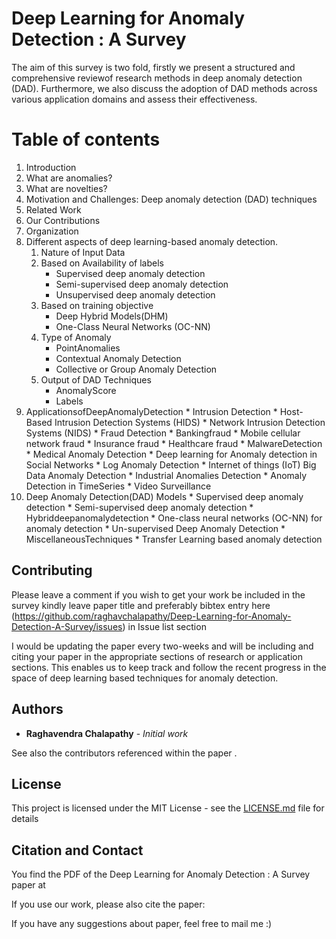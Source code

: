 # Deep Learning for Anomaly Detection : A Survey

 The aim of this survey is two fold, firstly we present a structured and comprehensive reviewof research methods in deep anomaly detection (DAD). Furthermore, we also discuss the adoption of DAD methods across various application domains and assess their effectiveness.

# Table of contents
  1. Introduction
  2. What are anomalies?
  3. What are novelties?
  4. Motivation and Challenges: Deep anomaly detection (DAD) techniques
  5. Related Work
  6. Our Contributions
  7. Organization
  8. Different aspects of deep learning-based anomaly detection.
     1. Nature of Input Data
     2. Based on Availability of labels 
          * Supervised deep anomaly detection
          * Semi-supervised deep anomaly detection
          * Unsupervised deep anomaly detection 
      3. Based on training objective
          * Deep Hybrid Models(DHM) 
          * One-Class Neural Networks (OC-NN) 
      4. Type of Anomaly
          * PointAnomalies
          * Contextual Anomaly Detection 
          * Collective or Group Anomaly Detection
      5. Output of DAD Techniques 
          * AnomalyScore
          * Labels
 9. ApplicationsofDeepAnomalyDetection 
          * Intrusion Detection
          * Host-Based Intrusion Detection Systems (HIDS)
          * Network Intrusion Detection Systems (NIDS)
          * Fraud Detection
          * Bankingfraud 
          * Mobile cellular network fraud 
          * Insurance fraud 
          * Healthcare fraud
          * MalwareDetection
          * Medical Anomaly Detection
          * Deep learning for Anomaly detection in Social Networks 
          * Log Anomaly Detection
          * Internet of things (IoT) Big Data Anomaly Detection 
          * Industrial Anomalies Detection 
          * Anomaly Detection in TimeSeries 
          * Video Surveillance 
10. Deep Anomaly Detection(DAD) Models 
          * Supervised deep anomaly detection 
          * Semi-supervised deep anomaly detection 
          * Hybriddeepanomalydetection 
          * One-class neural networks (OC-NN) for anomaly detection
          * Un-supervised Deep Anomaly Detection 
          * MiscellaneousTechniques 
          * Transfer Learning based anomaly detection 



## Contributing

Please leave a comment  if you wish to get your work be included in the survey kindly leave paper title and preferably bibtex entry here (https://github.com/raghavchalapathy/Deep-Learning-for-Anomaly-Detection-A-Survey/issues) in Issue list section

I would be updating the paper every two-weeks and will be including and citing your paper in the appropriate sections of research or application sections. This enables us to keep track and follow the recent progress in the space of deep learning based techniques for anomaly detection.


## Authors

* **Raghavendra Chalapathy** - *Initial work* 

See also the contributors referenced within the paper .

## License

This project is licensed under the MIT License - see the [LICENSE.md](LICENSE.md) file for details

## Citation and Contact

You find the PDF of the Deep Learning for Anomaly Detection : A Survey  paper at 



If you use our work, please also cite the paper:

If you have any suggestions about paper, feel free to mail me :)
